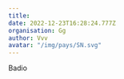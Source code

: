 ```yaml
---
title: 
date: 2022-12-23T16:28:24.777Z
organisation: Gg
author: Vvv
avatar: "/img/pays/SN.svg"
---
```


Badio